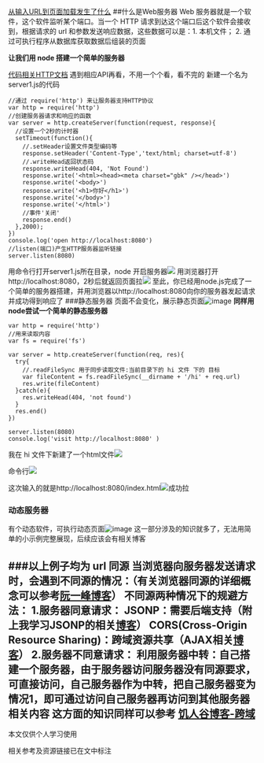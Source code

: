 [从输入URL到页面加载发生了什么](https://segmentfault.com/a/1190000006879700)
##什么是Web服务器
Web 服务器就是一个软件，这个软件监听某个端口。当一个 HTTP 请求到达这个端口后这个软件会接收到，根据请求的 url 和参数发送响应数据，这些数据可以是：1. 本机文件； 2. 通过可执行程序从数据库获取数据后组装的页面

**让我们用 node 搭建一个简单的服务器**

[代码相关HTTP文档](https://nodejs.org/dist/latest-v10.x/docs/api/http.html#http_request_end_data_encoding_callback) 遇到相应API再看，不用一个个看，看不完的
新建一个名为 server1.js的代码
```
//通过 require('http') 来让服务器支持HTTP协议
var http = require('http')
//创建服务器请求和响应的函数
var server = http.createServer(function(request, response){
  //设置一个2秒的计时器
  setTimeout(function(){
    //.setHeader设置文件类型编码等
    response.setHeader('Content-Type','text/html; charset=utf-8')
    //.writeHead返回状态码
    response.writeHead(404, 'Not Found')
    response.write('<html><head><meta charset="gbk" /></head>')
    response.write('<body>')
    response.write('<h1>你好</h1>')
    response.write('</body>')
    response.write('</html>')
    //事件'关闭'
    response.end()
  },2000);
})
console.log('open http://localhost:8080')
//listen(端口)产生HTTP服务器监听链接
server.listen(8080)
```
用命令行打开server1.js所在目录，node 开启服务器![](https://upload-images.jianshu.io/upload_images/7094266-59e81063d440a373.png?imageMogr2/auto-orient/strip%7CimageView2/2/w/1240)
用浏览器打开http://localhost:8080，2秒后就返回页面拉![](https://upload-images.jianshu.io/upload_images/7094266-7bf0b304614ce83f.png?imageMogr2/auto-orient/strip%7CimageView2/2/w/1240)
至此，你已经用node.js完成了一个简单的服务器搭建，并用浏览器以http://localhost:8080向你的服务器发起请求并成功得到响应了
###静态服务器
页面不会变化，展示静态页面![image](http://upload-images.jianshu.io/upload_images/7094266-19e00ec3472ba838.jpg?imageMogr2/auto-orient/strip%7CimageView2/2/w/1240)
**同样用node尝试一个简单的静态服务器**
```
var http = require('http')
//用来读取内容
var fs = require('fs')

var server = http.createServer(function(req, res){
  try{
    //.readFileSync 用于同步读取文件:当前目录下的 hi 文件 下的 目标
    var fileContent = fs.readFileSync(__dirname + '/hi' + req.url)
    res.write(fileContent)
  }catch(e){
    res.writeHead(404, 'not found')
  }
  res.end()
})

server.listen(8080)
console.log('visit http://localhost:8080' )
```
我在 hi 文件下新建了一个html文件![](https://upload-images.jianshu.io/upload_images/7094266-f1c53aa1769fd9ad.png?imageMogr2/auto-orient/strip%7CimageView2/2/w/1240)

命令行![](https://upload-images.jianshu.io/upload_images/7094266-9dcba127af327a67.png?imageMogr2/auto-orient/strip%7CimageView2/2/w/1240)

这次输入的就是http://localhost:8080/index.html![](https://upload-images.jianshu.io/upload_images/7094266-986cc0ea222a9586.png?imageMogr2/auto-orient/strip%7CimageView2/2/w/1240)成功拉

### 动态服务器
有个动态软件，可执行动态页面![image](http://upload-images.jianshu.io/upload_images/7094266-47d1ffd2b592f7e1.jpg?imageMogr2/auto-orient/strip%7CimageView2/2/w/1240)
这一部分涉及的知识就多了，无法用简单的小示例完整展现，后续应该会有相关博客

###以上例子均为 url 同源
当浏览器向服务器发送请求时，会遇到**不同源**的情况：（有关浏览器同源的详细概念可以参考[阮一峰博客](http://www.ruanyifeng.com/blog/2016/04/same-origin-policy.html)）
不同源两种情况下的规避方法：
1.服务器同意请求：
JSONP：需要后端支持（附上我学习JSONP的相关[博客](https://www.jianshu.com/p/2a2fe02917e7)）
CORS(Cross-Origin Resource Sharing)：跨域资源共享（AJAX相关[博客](https://www.jianshu.com/p/4591a66c50f5)）
2.服务器不同意请求：
利用服务器中转：自己搭建一个服务器，由于服务器访问服务器没有同源要求，可直接访问，自己服务器作为中转，把自己服务器变为情况1，即可通过访问自己服务器再访问到其他服务器相关内容
这方面的知识同样可以参考
[饥人谷博客-跨域](http://book.jirengu.com/fe/%E5%89%8D%E7%AB%AF%E5%9F%BA%E7%A1%80/Javascript/%E8%B7%A8%E5%9F%9F.html)
---
本文仅供个人学习使用

相关参考及资源链接已在文中标注
